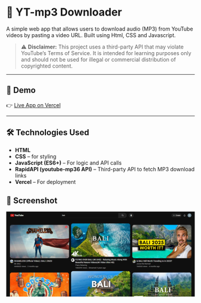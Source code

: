 # 🎵 YT-mp3 Downloader

A simple web app that allows users to download audio (MP3) from YouTube videos by pasting a video URL. Built using Html, CSS and Javascript.

> ⚠️ **Disclaimer:** This project uses a third-party API that may violate YouTube’s Terms of Service. It is intended for learning purposes only and should not be used for illegal or commercial distribution of copyrighted content.

---

## 🔗 Demo

👉 [Live App on Vercel](https://yt-mp3-downloder-sadiyas-projects-0b74238e.vercel.app/)

---

## 🛠️ Technologies Used

- **HTML** 
- **CSS** – for styling
- **JavaScript (ES6+)** – For logic and API calls
- **RapidAPI (youtube-mp36 API)** – Third-party API to fetch MP3 download links
- **Vercel** – For deployment

## 📸 Screenshot

![App Screenshot](./images/screenshot.png)



